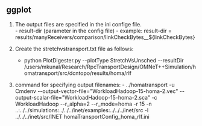   ## ggplot 
  1. The output files are specified in the ini confige file.   
    - result-dir (parameter in the config file)
    - example: result-dir = results/manyReceivers/comparison/linkCheckBytes__${linkCheckBytes}

  2. Create the stretchvstransport.txt file as follows:
  
     - python PlotDigester.py --plotType StretchVsUnsched --resultDir /users/mkunal/Research/RpcTransportDesign/OMNeT++Simulation/homatransport/src/dcntopo/results/homa/rlf
  
  3. command for specifying output filenames: 
    - ../homatransport -u Cmdenv --output-vector-file="WorkloadHadoop-15-homa-2.vec" --output-scalar-file="WorkloadHadoop-15-homa-2.sca" -c WorkloadHadoop  --r_alpha=2 --r_mode=homa -r 15 -n ..:../../simulations:../../../inet/examples:../../../inet/src -l ../../../inet/src/INET homaTransportConfig_homa_rlf.ini 
  
  
 

